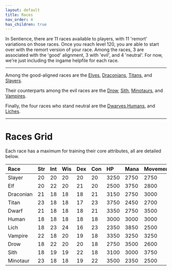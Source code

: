 ```yaml
---
layout: default
title: Races
nav_order: 4
has_children: true
---
```


In Sentience, there are 11 races available to players, with 11 'remort' variations on those races. Once you reach level 120, you are able to start over with the remort version of your race. Among the races, 3 are associated with the 'good' alignment, 3 with 'evil', and 4 'neutral'. For now, we're just including the ingame helpfile for each race.

---

Among the good-aligned races are the [Elves](elf.md), [Draconians](draconian.md), [Titans](titan.md), and [Slayers](slayer.md).

Their counterparts among the evil races are the [Drow](drow.md), [Sith](sith.md), [Minotaurs](minotaur.md), and [Vampires](vampire.md).

Finally, the four races who stand neutral are the [Dwarves](dwarvf.md),[Humans](human.md), and [Liches](lich.md).

---

# Races Grid
Each race has a maximum for training their core attributes, all are detailed below.

| Race | Str | Int | Wis | Dex | Con | HP | Mana | Movement | Remort |
|:-----|:----|:----|:----|:----|:----|:---|:-----|:---------|:-------|
| Slayer | 20 | 20 | 20 | 20 | 20 | 3250 | 2750 | 2750 | Changeling |
| Elf | 20 | 22 | 20 |21 | 20 | 2500 | 3750 | 2800 | Seraph |
| Draconian | 21 | 18 | 18 | 18 | 21 | 3150 | 2750 | 3000 | Dragon |
| Titan | 23 | 18 | 18 | 17 | 23 | 3750 | 2450 | 2700 | Colossus |
| Dwarf |  21 | 18 | 18 | 18 | 21 | 3350 | 2750 | 3500 | Berserker |
| Human | 18 | 18 | 18 | 18 | 18 | 3000 | 3000 | 3000 | Avatar |
| Lich | 18 | 23 | 24 | 16 | 23 | 2350 | 3850 | 2500 | Wraith |
| Vampire | 22 | 18 | 20 | 19 | 18 | 3350 | 3250 | 3250 | Fiend |
| Drow | 18 | 22 | 20 | 20 | 18 | 2750 | 3500 | 2600 | Specter |
| Sith | 18 | 19 | 19 | 22 | 18 | 3100 | 3000 | 3750 | Naga |
| Minotaur | 23 | 18 | 18 | 19 | 22 | 3500 | 2350 | 2500 | Hell Baron |